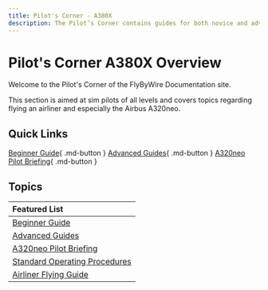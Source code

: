 ```yaml
---
title: Pilot's Corner - A380X
description: The Pilot’s Corner contains guides for both novice and advanced users of the Airbus A380.
---
```


<link rel="stylesheet" href="../../stylesheets/toc-tables.css">

# Pilot's Corner A380X Overview

Welcome to the Pilot's Corner of the FlyByWire Documentation site.

This section is aimed at sim pilots of all levels and covers topics regarding flying an airliner and especially the Airbus A320neo.

## Quick Links

[Beginner Guide](a32nx/beginner-guide/overview.md){ .md-button }
[Advanced Guides](a32nx/advanced-guides/overview.md){ .md-button }
[A320neo Pilot Briefing](a32nx-briefing/index.md){ .md-button }

##  Topics

| Featured List                                              |
|:-----------------------------------------------------------|
| [Beginner Guide](a32nx/beginner-guide/overview.md)               |
| [Advanced Guides](a32nx/advanced-guides/overview.md)             |
| [A320neo Pilot Briefing](a32nx/a32nx-briefing/index.md)          |
| [Standard Operating Procedures](a32nx/SOP.md)                    |
| [Airliner Flying Guide](common/airliner-flying-guide/overview.md) |
